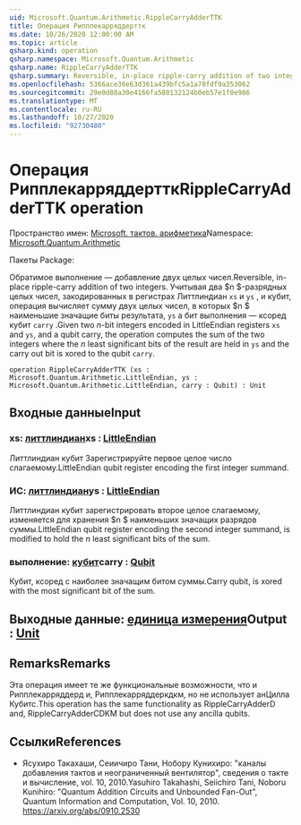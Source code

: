 ```yaml
---
uid: Microsoft.Quantum.Arithmetic.RippleCarryAdderTTK
title: Операция Рипплекарряддерттк
ms.date: 10/26/2020 12:00:00 AM
ms.topic: article
qsharp.kind: operation
qsharp.namespace: Microsoft.Quantum.Arithmetic
qsharp.name: RippleCarryAdderTTK
qsharp.summary: Reversible, in-place ripple-carry addition of two integers. Given two $n$-bit integers encoded in LittleEndian registers `xs` and `ys`, and a qubit carry, the operation computes the sum of the two integers where the $n$ least significant bits of the result are held in `ys` and the carry out bit is xored to the qubit `carry`.
ms.openlocfilehash: 5366ace36e63d361a439bfc5a1a78fdf9a353062
ms.sourcegitcommit: 29e0d88a30e4166fa580132124b0eb57e1f0e986
ms.translationtype: MT
ms.contentlocale: ru-RU
ms.lasthandoff: 10/27/2020
ms.locfileid: "92730480"
---
```

# <a name="ripplecarryadderttk-operation"></a><span data-ttu-id="9b16b-102">Операция Рипплекарряддерттк</span><span class="sxs-lookup"><span data-stu-id="9b16b-102">RippleCarryAdderTTK operation</span></span>

<span data-ttu-id="9b16b-103">Пространство имен: [Microsoft. тактов. арифметика](xref:Microsoft.Quantum.Arithmetic)</span><span class="sxs-lookup"><span data-stu-id="9b16b-103">Namespace: [Microsoft.Quantum.Arithmetic](xref:Microsoft.Quantum.Arithmetic)</span></span>

<span data-ttu-id="9b16b-104">Пакеты [](https://nuget.org/packages/)</span><span class="sxs-lookup"><span data-stu-id="9b16b-104">Package: [](https://nuget.org/packages/)</span></span>


<span data-ttu-id="9b16b-105">Обратимое выполнение — добавление двух целых чисел.</span><span class="sxs-lookup"><span data-stu-id="9b16b-105">Reversible, in-place ripple-carry addition of two integers.</span></span>
<span data-ttu-id="9b16b-106">Учитывая два $n $-разрядных целых чисел, закодированных в регистрах Литтлиндиан `xs` и `ys` , и кубит, операция вычисляет сумму двух целых чисел, в которых $n $ наименьшие значащие биты результата, `ys` а бит выполнения — ксоред кубит `carry` .</span><span class="sxs-lookup"><span data-stu-id="9b16b-106">Given two $n$-bit integers encoded in LittleEndian registers `xs` and `ys`, and a qubit carry, the operation computes the sum of the two integers where the $n$ least significant bits of the result are held in `ys` and the carry out bit is xored to the qubit `carry`.</span></span>

```qsharp
operation RippleCarryAdderTTK (xs : Microsoft.Quantum.Arithmetic.LittleEndian, ys : Microsoft.Quantum.Arithmetic.LittleEndian, carry : Qubit) : Unit
```


## <a name="input"></a><span data-ttu-id="9b16b-107">Входные данные</span><span class="sxs-lookup"><span data-stu-id="9b16b-107">Input</span></span>

### <a name="xs--littleendian"></a><span data-ttu-id="9b16b-108">xs: [литтлиндиан](xref:Microsoft.Quantum.Arithmetic.LittleEndian)</span><span class="sxs-lookup"><span data-stu-id="9b16b-108">xs : [LittleEndian](xref:Microsoft.Quantum.Arithmetic.LittleEndian)</span></span>

<span data-ttu-id="9b16b-109">Литтлиндиан кубит Зарегистрируйте первое целое число слагаемому.</span><span class="sxs-lookup"><span data-stu-id="9b16b-109">LittleEndian qubit register encoding the first integer summand.</span></span>


### <a name="ys--littleendian"></a><span data-ttu-id="9b16b-110">ИС: [литтлиндиан](xref:Microsoft.Quantum.Arithmetic.LittleEndian)</span><span class="sxs-lookup"><span data-stu-id="9b16b-110">ys : [LittleEndian](xref:Microsoft.Quantum.Arithmetic.LittleEndian)</span></span>

<span data-ttu-id="9b16b-111">Литтлиндиан кубит зарегистрировать второе целое слагаемому, изменяется для хранения $n $ наименьших значащих разрядов суммы.</span><span class="sxs-lookup"><span data-stu-id="9b16b-111">LittleEndian qubit register encoding the second integer summand, is modified to hold the $n$ least significant bits of the sum.</span></span>


### <a name="carry--qubit"></a><span data-ttu-id="9b16b-112">выполнение: [кубит](xref:microsoft.quantum.lang-ref.qubit)</span><span class="sxs-lookup"><span data-stu-id="9b16b-112">carry : [Qubit](xref:microsoft.quantum.lang-ref.qubit)</span></span>

<span data-ttu-id="9b16b-113">Кубит, ксоред с наиболее значащим битом суммы.</span><span class="sxs-lookup"><span data-stu-id="9b16b-113">Carry qubit, is xored with the most significant bit of the sum.</span></span>



## <a name="output--unit"></a><span data-ttu-id="9b16b-114">Выходные данные: [единица измерения](xref:microsoft.quantum.lang-ref.unit)</span><span class="sxs-lookup"><span data-stu-id="9b16b-114">Output : [Unit](xref:microsoft.quantum.lang-ref.unit)</span></span>



## <a name="remarks"></a><span data-ttu-id="9b16b-115">Remarks</span><span class="sxs-lookup"><span data-stu-id="9b16b-115">Remarks</span></span>

<span data-ttu-id="9b16b-116">Эта операция имеет те же функциональные возможности, что и Рипплекарряддерд и, Рипплекарряддеркдкм, но не использует анЦилла Кубитс.</span><span class="sxs-lookup"><span data-stu-id="9b16b-116">This operation has the same functionality as RippleCarryAdderD and, RippleCarryAdderCDKM but does not use any ancilla qubits.</span></span>

## <a name="references"></a><span data-ttu-id="9b16b-117">Ссылки</span><span class="sxs-lookup"><span data-stu-id="9b16b-117">References</span></span>

- <span data-ttu-id="9b16b-118">Ясухиро Такахаши, Сеиичиро Тани, Нобору Кунихиро: "каналы добавления тактов и неограниченный вентилятор", сведения о такте и вычисление, vol. 10, 2010.</span><span class="sxs-lookup"><span data-stu-id="9b16b-118">Yasuhiro Takahashi, Seiichiro Tani, Noboru Kunihiro: "Quantum Addition Circuits and Unbounded Fan-Out", Quantum Information and Computation, Vol. 10, 2010.</span></span>
  https://arxiv.org/abs/0910.2530